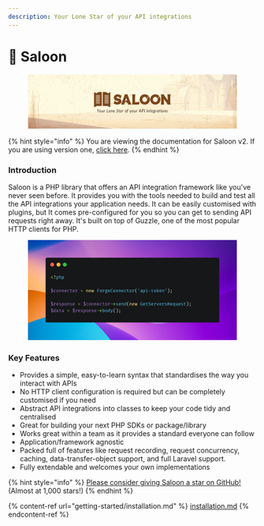 ```yaml
---
description: Your Lone Star of your API integrations
---
```


# 🤠 Saloon

<figure><img src=".gitbook/assets/header.png" alt=""><figcaption></figcaption></figure>

{% hint style="info" %}
You are viewing the documentation for Saloon v2. If you are using version one, [click here](https://app.gitbook.com/s/WZee3WHlwQmemMUmidXH/).
{% endhint %}

### Introduction

Saloon is a PHP library that offers an API integration framework like you've never seen before. It provides you with the tools needed to build and test all the API integrations your application needs. It can be easily customised with plugins, but It comes pre-configured for you so you can get to sending API requests right away. It's built on top of Guzzle, one of the most popular HTTP clients for PHP.

<figure><img src=".gitbook/assets/carbon.png" alt=""><figcaption></figcaption></figure>

### Key Features

* Provides a simple, easy-to-learn syntax that standardises the way you interact with APIs
* No HTTP client configuration is required but can be completely customised if you need
* Abstract API integrations into classes to keep your code tidy and centralised
* Great for building your next PHP SDKs or package/library
* Works great within a team as it provides a standard everyone can follow
* Application/framework agnostic
* Packed full of features like request recording, request concurrency, caching, data-transfer-object support, and full Laravel support.
* Fully extendable and welcomes your own implementations

{% hint style="info" %}
[Please consider giving Saloon a star on GitHub!](https://github.com/sammyjo20/saloon) (Almost at 1,000 stars!)
{% endhint %}

{% content-ref url="getting-started/installation.md" %}
[installation.md](getting-started/installation.md)
{% endcontent-ref %}
